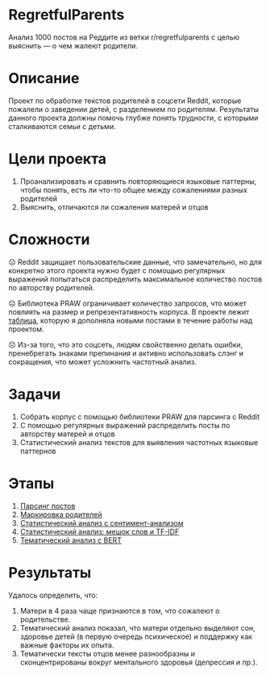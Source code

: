 # RegretfulParents
Анализ 1000 постов на Реддите из ветки r/regretfulparents с целью выяснить — о чем жалеют родители.

# Описание
Проект по обработке текстов родителей в соцсети Reddit, которые пожалели о заведении детей, с разделением по родителям. Результаты данного проекта должны помочь глубже понять трудности, с которыми сталкиваются семьи с детьми.

# Цели проекта
1. Проанализировать и сравнить повторяющиеся языковые паттерны, чтобы понять, есть ли что-то общее между сожалениями разных родителей
2. Выяснить, отличаются ли сожаления матерей и отцов

# Сложности
☹ Reddit защищает пользовательские данные, что замечательно, но для конкретно этого проекта нужно будет с помощью регулярных выражений попытаться распределить максимальное количество постов по авторству родителей.

☹ Библиотека PRAW ограничивает количество запросов, что может повлиять на размер и репрезентативность корпуса. В проекте лежит [таблица](regretful_parents_posts_gendered_expanded.csv), которую я дополняла новыми постами в течение работы над проектом.

☹ Из-за того, что это соцсеть, людям свойственно делать ошибки, пренебрегать знаками препинания и активно использовать слэнг и сокращения, что может усложнить частотный анализ.

# Задачи
1. Собрать корпус с помощью библиотеки PRAW для парсинга с Reddit
2. С помощью регулярных выражений распределить посты по авторству матерей и отцов
3. Статистический анализ текстов для выявления частотных языковые паттернов

# Этапы
1. [Парсинг постов](reddit_posts_parsing.py)
2. [Маркировка родителей](reddit_markers.py)
3. [Статистический анализ с сентимент-анализом](parents_words_statistics.py)
4. [Статистический анализ: мешок слов и TF-IDF](parents_words_statistics_tfidf.py)
5. [Тематический анализ с BERT](regretful_parents_topics_bert.py)

# Результаты
Удалось определить, что:
1. Матери в 4 раза чаще признаются в том, что сожалеют о родительстве.
2. Тематический анализ показал, что матери отдельно выделяют сон, здоровье детей (в первую очередь психическое) и поддержку как важные факторы их опыта.
3. Тематически тексты отцов менее разнообразны и сконцентрированы вокруг ментального здоровья (депрессия и пр.).

